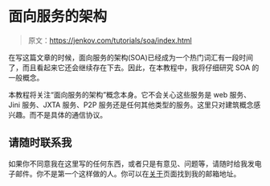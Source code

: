 # 面向服务的架构

> 原文：<https://jenkov.com/tutorials/soa/index.html>

在写这篇文章的时候，面向服务的架构(SOA)已经成为一个热门词汇有一段时间了，而且看起来它还会继续存在下去。因此，在本教程中，我将仔细研究 SOA 的一般概念。

本教程将关注“面向服务的架构”概念本身。它不会关心这些服务是 web 服务、Jini 服务、JXTA 服务、P2P 服务还是任何其他类型的服务。这里只对建筑概念感兴趣。而不是具体的通信协议。

## 请随时联系我

如果你不同意我在这里写的任何东西，或者只是有意见、问题等，请随时给我发电子邮件。你不是第一个这样做的人。你可以在[关于](http://jenkov.com/about/index.html)页面找到我的邮箱地址。